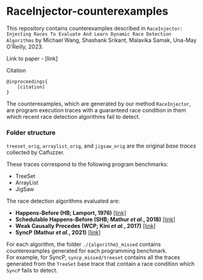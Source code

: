 # RaceInjector-counterexamples

This repository contains counterexamples described in `RaceInjector: Injecting Races To Evaluate And Learn Dynamic Race Detection Algorithms` by Michael Wang, Shashank Srikant, Malavika Samak, Una-May O'Reilly, 2023.

Link to paper - [link]

Citation
```
@inproceedings{
	[citation]
}
```

The counterexamples, which are generated by our method `RaceInjector`, are program execution traces with a guaranteed race condition in them which recent race detection algorithms fail to detect.

### Folder structure

`treeset_orig`, `arraylist_orig`, and `jigsaw_orig` are the original _base traces_ collected by Calfuzzer.

These traces correspond to the following program benchmarks:
- TreeSet 
- ArrayList
- JigSaw 

The race detection algorithms evaluated are:
- **Happens-Before (HB; Lamport, 1976)** [[link]](https://lamport.azurewebsites.net/pubs/time-clocks.pdf)
- **Schedulable Happens-Before (SHB; Mathur _et al._, 2018)** [[link]](https://dl.acm.org/doi/abs/10.1145/3276515)
- **Weak Causally Precedes (WCP; Kini _et al._, 2017)** [[link]](https://arxiv.org/pdf/1704.02432.pdf)
- **SyncP (Mathur _et al._, 2021)** [[link]](https://dl.acm.org/doi/10.1145/3434317)


For each algorithm, the folder `./{algorithm}_missed` contains counterexamples generated for each programming benchmark.  
For example, for SyncP, `syncp_missed/treeset` contains all the traces generated from the `TreeSet` base trace that contain a race condition which `SyncP` fails to detect.
